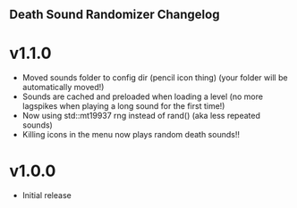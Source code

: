 ## Death Sound Randomizer Changelog
# v1.1.0
- Moved sounds folder to config dir (pencil icon thing) (your folder will be automatically moved!)
- Sounds are cached and preloaded when loading a level (no more lagspikes when playing a long sound for the first time!)
- Now using std::mt19937 rng instead of rand() (aka less repeated sounds)
- Killing icons in the menu now plays random death sounds!!

# v1.0.0
- Initial release